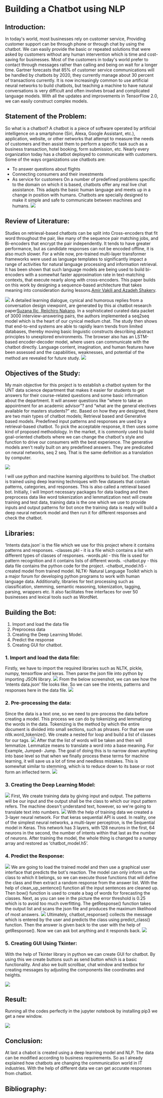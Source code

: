 # Building a Chatbot using NLP
## Introduction:
In today's world, most businesses rely on customer service, Providing customer support can be through phone or through chat by using the chatbot. We can easily provide the basic or repeated solutions that were asked by customers without any human intervention which is time and cost-saving for businesses. Most of the customers in today's world prefer to contact through messages rather than calling and being on wait for a longer time.
Gartner forecasts that 85% of customer service communications will be handled by chatbots by 2020, they currently manage about 30 percent of transactions currently. It is now increasingly common to use artificial neural networks to build chatbots, but teaching a machine to have natural conversations is very difficult and often involves broad and complicated language models. With all the updates and improvements in TensorFlow 2.0, we can easily construct complex models.
## Statement of the Problem:
So what is a chatbot?
A chatbot is a piece of software operated by artificial intelligence on a smartphone (Siri, Alexa, Google Assistant, etc.), application, website, or other networks that attempt to measure the needs of customers and then assist them to perform a specific task such as a business transaction, hotel booking, form submission, etc. Nearly every organization today has a chatbot deployed to communicate with customers. Some of the ways organizations use chatbots are: 
- To answer questions about flights 
- Connecting consumers and their investments 
- As service for customers
On a number of predefined problems specific to the domain on which it is based, chatbots offer any real live chat assistance. This adapts the basic human language and meets up in a change in position with humans. Chatbots are specially designed to make it simple and safe to communicate between machines and humans.
![](Images/bot%20evolution.png)
## Review of Literature:
Studies on retrieval-based chatbots can be split into Cross-encoders that fit word throughout the pair, like many of the sequence pair matching jobs, and Bi-encoders that encrypt the pair independently. It tends to have greater performance, but as candidate responses can not be encoded offline, it is also much slower. For a while now, pre-trained multi-layer transformer frameworks were used as language templates to significantly impact a range of activities for natural language processing and information retrieval.  It has been shown that such language models are being used to build bi-encoders with a somewhat faster approximation rate in text-matching contexts, that execute nearly along with cross-encoders. This paper builds on this work by designing a sequence-based architecture that takes meaning into consideration during lessons.[Amir Vakili and Azadeh Shakery](https://arxiv.org/pdf/1911.02290.pdf).

![](Images/L1.png) A detailed learning dialogue, cynical and humorous replies from a conversation design viewpoint, are generated by this ai chatbot research paper[Suzana Ilic, Reiichiro Nakano](https://arxiv.org/pdf/1909.09531.pdf). In a sophisticated curated data packet of 3000 interview-answering pairs, the authors implemented a seq2seq model which is the heart of our cynical medium chat. The study then shows that end-to-end systems are able to rapidly learn trends from limited databases, thereby moving basic linguistic constructs describing abstract principles to unexplored environments. The browser also has an LSTM-based encoder-decoder model, where users can communicate with the chatbot directly. Language content, imagination, and human features have been assessed and the capabilities, weaknesses, and potential of the method are revealed for future study.
![](Images/L2.png)
## Objectives of the Study:
My main objective for this project is to establish a chatbot system for the UNT  data science department that makes it easier for students to get answers for their course-related questions and some basic information about the department. It will answer questions like “where to take an appointment for an academic advisor”? and “what are the general electives available for masters students?” etc. 
Based on how they are designed, there are two main types of chatbot models; Retrieval based and Generative based models. Predefined input patterns and responses are used by a retrieval-based chatbot. To pick the acceptable response, it then uses some kind of proposed methodology. In the market, it is commonly used to build goal-oriented chatbots where we can change the chatbot's style and function to drive our consumers with the best experience. The generative models aren't really built on any predefined answers. They are predicated on neural networks, seq 2 seq. That is the same definition as a translation by computer. 

![](Images/Anatomy%20chatbot.png)

I will use python and machine learning algorithms to build bot. The chatbot is trained using deep learning techniques with few datasets that contain patterns, categories, and responses. This is also called a retrieval based bot. Initially, I will Import necessary packages for data loading and then preprocess data like word tokenization and lemmatization next will create training and test data, training data is the one which we use to provide inputs and output patterns for bot once the training data is ready will build a deep neural network model and then run it for different responses and check the chatbot.
## Libraries:
‘Intents data.json’ is the file which we use for this project where it contains patterns and responses.
-classes.pkl - it is a file which contains a list with different types of classes of responses.
-words.pkl - this file is used for pattern recognition and it contains lists of different words.
-chatbot.py - this data file contains the python code for the project.
-chatbot_model.h5 -  created model from trained model.
NLTK- Natural Language Toolkit which is a major forum for developing python programs to work with human language data. Additionally, libraries for text processing such as classification, stemming, semantic reasoning, tokenization, tagging, parsing, wrappers etc. It also facilitates free interfaces for over 50 businesses and lexical tools such as WordNet.
## Building the Bot:
1. Import and load the data file
2. Preprocess data
3. Creating the Deep Learning Model.
4. Predict the response
5. Creating GUI for chatbot.

### 1. Import and load the data file:
Firstly, we have to import the required libraries such as NLTK, pickle, numpy, tensorflow and keras. Then parse the json file into python by importing JSON library.
![](Images/Import%20and%20load.PNG)
From the below screenshot, we can see how the ‘intents data.json’ file looks like. So we can see the intents, patterns and responses here in the data file.
![](Images/Initialize.PNG)
### 2. Pre-processing the data:
Since the data is a text one, so we need to pre-process the data before creating a model. This process we can do by tokenizing and lemmatizing the words in the data. Tokenizing is the method by which the entire document is divided into small sections, such as phrases. For that we use nltk.word_tokenize(). We create a nested for loop and build a list of classes for our tags.
![](Images/Json%20Dataset.PNG)
After that the list of words will be taken and then will lemmatize. Lemmatize means to translate a word into a base meaning. For Example, Jumped- Jump. The goal of doing this is to narrow down anything into base level so that when we finally process these terms for machine learning, it will save us a lot of time and needless mistakes. This is somewhat similar to stemming, which is to reduce down to its base or root form an inflected term.
![](Images/Preprocess(1).PNG)
### 3. Creating the Deep Learning Model:
![](Images/Train%20Data%20Created.PNG)
First, We create training data by giving input and output. The patterns will be our input and the output shall be the class to which our input pattern refers. The machine doesn't understand text, however, so we're going to translate text into numbers.
![](Images/create%20model.PNG)
With the help of training data we created a 3-layer neural network. For that keras sequential API is used. In reality, one of the simplest neural networks, a multi-layer perceptron, is the Sequential model in Keras. This network has 3 layers, with 128 neurons in the first, 64 neurons in the second, the number of intents within that last as the number of neurons. After training the model, the whole thing is changed to a numpy array and restored as ‘chatbot_model.h5’.
### 4. Predict the Response:
![](Images/Predict.PNG)
We are going to load the trained model and then use a graphical user interface that predicts the bot's reaction. The model can only inform us the class to which it belongs, so we can execute those functions that will define the class and then extract a random response from the answer list.
With the help of clean_up_sentence() function all the input sentences are cleaned up. Then bow() function is used to create a bag of words for forecasting the classes. Next, as you can see in the picture the error threshold is 0.25 which is to avoid too much overfitting.  The getResponse() function takes the output list and scans the json file and produces the maximum likelihood of most answers. 
![](Images/predict1.PNG)
Ultimately, chatbot_response() collects the message which is entered by the user and predicts the class using predict_class() function. Then the answer is given back to the user with the help of getResponse(). Now we can ask bot anything and it responds back.
![](Images/Predict2.PNG)
### 5. Creating GUI Using Tkinter:
With the help of  Tkinter library in python we can create GUI for chatbot. By using this we create buttons such as send button which is a basic functionality. And also we built scrollbar, chat window and textbox for creating messages by adjusting the components like coordinates and heights.

![](Images/tkinter.PNG)
##  Result:
Running all the codes perfectly in the jupyter notebook by installing pip3 we get a new window.

![](Images/Result.PNG)
## Conclusion:
At last a chabot is created using a deep learning model and NLP. The data can be modified according to business requirements. So as I already explained how chatbots are changing the communication world in IT industries. With the help of different data we can get accurate responses from chatbot.
## Bibliography:
